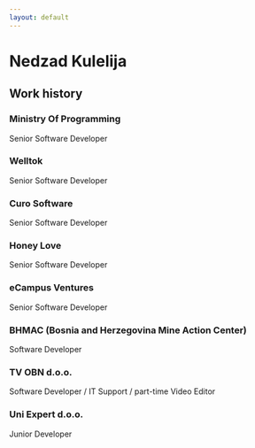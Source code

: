 ```yaml
---
layout: default
---
```


# Nedzad Kulelija
## Work history 

### Ministry Of Programming
Senior Software Developer

### Welltok 
Senior Software Developer

### Curo Software
Senior Software Developer

### Honey Love
Senior Software Developer

### eCampus Ventures 
Senior Software Developer 

### BHMAC (Bosnia and Herzegovina Mine Action Center) 
Software Developer 

### TV OBN d.o.o.
Software Developer / IT Support / part-time Video Editor

### Uni Expert d.o.o. 
Junior Developer 